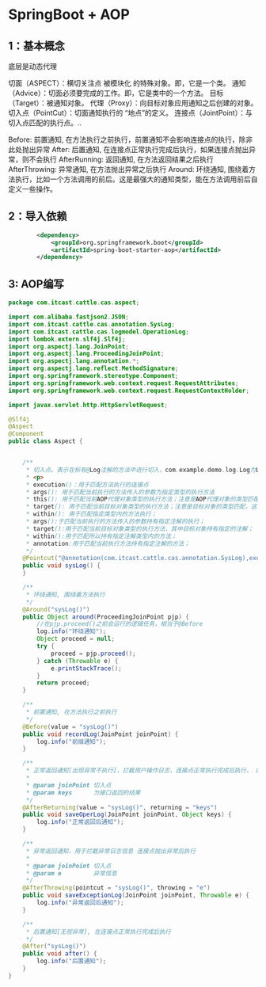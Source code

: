 # SpringBoot + AOP



## 1：基本概念

底层是动态代理

切面（ASPECT）：横切关注点 被模块化 的特殊对象。即，它是一个类。
通知（Advice）：切面必须要完成的工作。即，它是类中的一个方法。
目标（Target）：被通知对象。
代理（Proxy）：向目标对象应用通知之后创建的对象。
切入点（PointCut）：切面通知执行的 “地点”的定义。
连接点（JointPoint）：与切入点匹配的执行点。..

Before: 前置通知, 在方法执行之前执行，前置通知不会影响连接点的执行，除非此处抛出异常
After: 后置通知, 在连接点正常执行完成后执行，如果连接点抛出异常，则不会执行
AfterRunning: 返回通知, 在方法返回结果之后执行
AfterThrowing: 异常通知, 在方法抛出异常之后执行
Around: 环绕通知, 围绕着方法执行，比如一个方法调用的前后。这是最强大的通知类型，能在方法调用前后自定义一些操作。


## 2：导入依赖
```xml
        <dependency>
            <groupId>org.springframework.boot</groupId>
            <artifactId>spring-boot-starter-aop</artifactId>
        </dependency>
```
## 3: AOP编写

```java
package com.itcast.cattle.cas.aspect;

import com.alibaba.fastjson2.JSON;
import com.itcast.cattle.cas.annotation.SysLog;
import com.itcast.cattle.cas.logmodel.OperationLog;
import lombok.extern.slf4j.Slf4j;
import org.aspectj.lang.JoinPoint;
import org.aspectj.lang.ProceedingJoinPoint;
import org.aspectj.lang.annotation.*;
import org.aspectj.lang.reflect.MethodSignature;
import org.springframework.stereotype.Component;
import org.springframework.web.context.request.RequestAttributes;
import org.springframework.web.context.request.RequestContextHolder;

import javax.servlet.http.HttpServletRequest;

@Slf4j
@Aspect
@Component
public class Aspect {


    /**
     * 切入点。表示在标有@Log注解的方法中进行切入，com.example.demo.log.Log为Log类所在的路径，需自行修改
     * <p>
     * execution()：用于匹配方法执行的连接点
     * args(): 用于匹配当前执行的方法传入的参数为指定类型的执行方法
     * this(): 用于匹配当前AOP代理对象类型的执行方法；注意是AOP代理对象的类型匹配，这样就可能包括引入接口也类型匹配；
     * target(): 用于匹配当前目标对象类型的执行方法；注意是目标对象的类型匹配，这样就不包括引入接口也类型匹配；
     * within(): 用于匹配指定类型内的方法执行；
     * args():于匹配当前执行的方法传入的参数持有指定注解的执行；
     * target():用于匹配当前目标对象类型的执行方法，其中目标对象持有指定的注解；
     * within():用于匹配所以持有指定注解类型内的方法；
     * annotation:用于匹配当前执行方法持有指定注解的方法；
     */
    @Pointcut("@annotation(com.itcast.cattle.cas.annotation.SysLog),execution(* com.itcast.cattle.cas.controller.*.*(..))")
    public void sysLog() {
    }

    /**
     * 环绕通知, 围绕着方法执行
     */
    @Around("sysLog()")
    public Object around(ProceedingJoinPoint pjp) {
        //在pjp.proceed()之前会运行的逻辑任务，相当于@Before
        log.info("环绕通知");
        Object proceed = null;
        try {
            proceed = pjp.proceed();
        } catch (Throwable e) {
            e.printStackTrace();
        }
        return proceed;
    }

    /**
     * 前置通知, 在方法执行之前执行
     */
    @Before(value = "sysLog()")
    public void recordLog(JoinPoint joinPoint) {
        log.info("前缀通知");
    }

    /**
     * 正常返回通知[出现异常不执行]，拦截用户操作日志，连接点正常执行完成后执行， 如果连接点抛出异常，则不会执行
     *
     * @param joinPoint 切入点
     * @param keys      为接口返回的结果
     */
    @AfterReturning(value = "sysLog()", returning = "keys")
    public void saveOperLog(JoinPoint joinPoint, Object keys) {
        log.info("正常返回后通知");
    }

    /**
     * 异常返回通知，用于拦截异常日志信息 连接点抛出异常后执行
     *
     * @param joinPoint 切入点
     * @param e         异常信息
     */
    @AfterThrowing(pointcut = "sysLog()", throwing = "e")
    public void saveExceptionLog(JoinPoint joinPoint, Throwable e) {
        log.info("异常返回后通知");
    }

    /**
     * 后置通知[无视异常], 在连接点正常执行完成后执行
     */
    @After("sysLog()")
    public void after() {
        log.info("后置通知");
    }
}
```